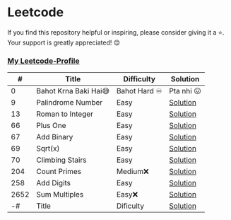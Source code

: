 # Leetcode
If you find this repository helpful or inspiring, please consider giving it a ⭐. Your support is greatly appreciated! 😊 </br>
### [My Leetcode-Profile](https://leetcode.com/Vaibhav_saroj/)

\# | Title | Difficulty | Solution
---|---|---|---
0 | Bahot Krna Baki Hai😅 | Bahot Hard ♾️ | Pta nhi 😖
9 | Palindrome Number | Easy | [Solution](https://github.com/vaibhav1281/Leetcode/blob/main/9.%20Palindrome%20Number%20(Easy)/README.md)
13 | Roman to Integer | Easy | [Solution](https://github.com/vaibhav1281/Leetcode/blob/main/13.%20Roman%20to%20Integer%20(Easy)/README.md)
66 | Plus One | Easy | [Solution](https://github.com/vaibhav1281/Leetcode/blob/main/66.%20Plus%20One%20(Easy)/README.md)
67 | Add Binary | Easy | [Solution](https://github.com/vaibhav1281/Leetcode/blob/main/67.%20Add%20Binary/README.md)
69 | Sqrt(x) | Easy | [Solution](https://github.com/vaibhav1281/Leetcode/blob/main/69.%20Sqrt(x)/README.md)
70 | Climbing Stairs | Easy | [Solution](https://github.com/vaibhav1281/Leetcode/blob/main/Climbing%20Stairs/README.md)
204 | Count Primes | Medium❌ | [Solution](https://github.com/vaibhav1281/Leetcode/blob/main/204.%20Count%20Primes/README.md)
258 | Add Digits | Easy | [Solution](https://github.com/vaibhav1281/Leetcode/blob/main/258.%20Add%20Digits%20(Easy)/README.md)
2652 | Sum Multiples | Easy❌ | [Solution](https://github.com/vaibhav1281/Leetcode/blob/main/2652.%20Sum%20Multiples/README.md)
-# | Title | Dificulty | [Solution]()

